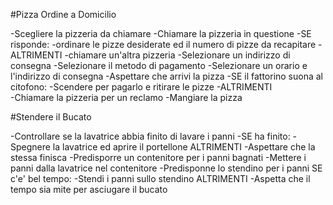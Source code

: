 <!-- EXERCISE 1  -->

#Pizza Ordine a Domicilio

-Scegliere la pizzeria da chiamare
-Chiamare la pizzeria in questione 
-SE risponde:
 -ordinare le pizze desiderate ed il numero di pizze da recapitare
-ALTRIMENTI
 -chiamare un'altra pizzeria 
-Selezionare un indirizzo di consegna
-Selezionare il metodo di pagamento
-Selezionare un orario e l'indirizzo di consegna
-Aspettare che arrivi la pizza 
-SE il fattorino suona al citofono:
 -Scendere per pagarlo e ritirare le pizze
-ALTRIMENTI  
 -Chiamare la pizzeria per un reclamo
-Mangiare la pizza 


<!-- EXERCISE 2  -->

#Stendere il Bucato

-Controllare se la lavatrice abbia finito di lavare i panni
-SE ha finito:
 -Spegnere la lavatrice ed aprire il portellone
ALTRIMENTI
 -Aspettare che la stessa finisca
-Predisporre un contenitore per i panni bagnati
-Mettere i panni dalla lavatrice nel contenitore
-Predisponne lo stendino per i panni
SE c'e' bel tempo:
 -Stendi i panni sullo stendino
ALTRIMENTI
 -Aspetta che il tempo sia mite per asciugare il bucato

